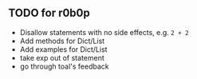 ## TODO for r0b0p

- Disallow statements with no side effects, e.g. `2 + 2`
- Add methods for Dict/List
- Add examples for Dict/List
- take exp out of statement
- go through toal's feedback
